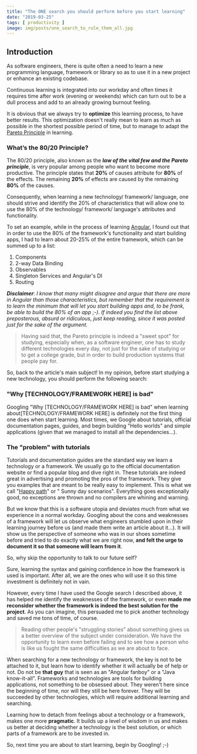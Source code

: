 ```yaml
---
title: "The ONE search you should perform before you start learning"
date: "2019-03-25"
tags: [ productivity ]
image: img/posts/one_search_to_rule_them_all.jpg
---
```


## Introduction

As software engineers, there is quite often a need to learn a new programming language, framework or library so as to
use it in a new project or enhance an existing codebase.

Continuous learning is integrated into our workday and often times it requires time after work (evening or weekends)
which can turn out to be a dull process and add to an already growing burnout feeling.

It is obvious that we always try to **optimize** this learning process, to have better results. This optimization
doesn't really mean to learn as much as possible in the shortest possible period of time, but to manage to adapt
the [Pareto Principle](https://en.wikipedia.org/wiki/Pareto_principle) in learning.

### What’s the 80/20 Principle?

The 80/20 principle, also known as the __*law of the vital few and the Pareto principle*__, is very popular among people
who want to become more productive. The principle states that **20%** of causes attribute for **80%** of the effects.
The remaining **20%** of effects are caused by the remaining **80%** of the causes.

Consequently, when learning a new technology/ framework/ language, one should strive and identify the 20% of
characteristics that will allow one to use the 80% of the technology/ framework/ language's attributes and
functionality.

To set an example, while in the process of learning [Angular](https://angular.io/), I found out that in order to use the
80% of the framework's functionality and start building apps, I had to learn about 20-25% of the entire framework, which
can be summed up to a list:

1. Components
2. 2-way Data Binding
3. Observables
4. Singleton Services and Angular's DI
5. Routing

__*Disclaimer*__: _I know that many might disagree and argue that there are more in Angular than those characteristics,
but remember that the requirement is to learn the minimum that will let you start building apps and, to be frank, be
able to build the 80% of an app ;-). If indeed you find the list above preposterous, absurd or ridiculous, just keep
reading, since it was posted just for the sake of the argument._


> Having said that, the Pareto principle is indeed a "sweet spot" for studying, especially when, as a software engineer,
> one has to study different technologies every day, not just for the sake of studying or to get a college grade, but in
> order to build production systems that people pay for.

So, back to the article's main subject! In my opinion, before start studying a new technology, you should perform the
following search:

### "Why [TECHNOLOGY/FRAMEWORK HERE] is bad"

Googling "Why [TECHNOLOGY/FRAMEWORK HERE] is bad" when learning about[TECHNOLOGY/FRAMEWORK HERE] is definitely not the
first thing one does when start learning. Most times, we Google about tutorials, official documentation pages, guides,
and begin building "Hello worlds" and simple applications (given that we managed to install all the dependencies...).

### The "problem" with tutorials

Tutorials and documentation guides are the standard way we learn a technology or a framework. We usually go to the
official documentation website or find a popular blog and dive right in.
These tutorials are indeed great in advertising and promoting the pros of the framework. They give you examples that are
meant to be really easy to implement. This is what we call "[Happy path](https://en.wikipedia.org/wiki/Happy_path)" or "
Sunny day scenarios". Everything goes exceptionally good, no exceptions are thrown and no compilers are whining and
warning.

But we know that this is a software utopia and deviates much from what we experience in a normal workday.
Googling about the cons and weaknesses of a framework will let us observe what engineers stumbled upon in their learning
journey before us (and made them write an article about it...). It will show us the perspective of someone who was in
our shoes sometime before and tried to do exactly what we are right now, **and felt the urge to document it so that
someone will learn from it**.

So, why skip the opportunity to talk to our future self?

Sure, learning the syntax and gaining confidence in how the framework is used is important. After all, we are the ones
who will use it so this time investment is definitely not in vain.

However, every time I have used the Google search I described above, it has helped me identify the weaknesses of the
framework, or even **made me reconsider whether the framework is indeed the best solution for the project**. As you can
imagine, this persuaded me to pick another technology and saved me tons of time, of course.

> Reading other people's "struggling stories" about something gives us a better overview of the subject under
> consideration. We have the opportunity to learn even before failing and to see how a person who is like us fought the
> same difficulties as we are about to face.

When searching for a new technology or framework, the key is not to be attached to it, but learn how to identify whether
it will actually be of help or not. Do not be **that guy** that is seen as an "Angular fanboy" or a "Java know-it-all".
Frameworks and technologies are tools for building applications, not something to be obsessed about.
They weren't here since the beginning of time, nor will they still be here forever.
They will be succeeded by other technologies, which will require additional learning and searching.

Learning how to detach from feelings about a technology or a framework, makes one more **pragmatic**. It builds up a
level of wisdom in us and makes us better at deciding whether a technology is the best solution, or which parts of a
framework are to be invested in.

So, next time you are about to start learning, begin by Googling! ;-)